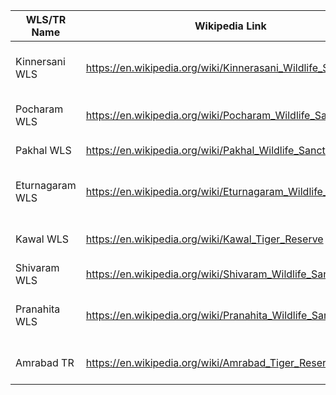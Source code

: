 | WLS/TR Name                          | Wikipedia Link                                              | NGO Name                         | NGO Website                                         |
|--------------------------------------|------------------------------------------------------------|----------------------------------|----------------------------------------------------|
| Kinnersani WLS                       | https://en.wikipedia.org/wiki/Kinnerasani_Wildlife_Sanctuary | Forests and Wildlife Protection Society | https://www.wpsi-india.org/ |
| Pocharam WLS                         | https://en.wikipedia.org/wiki/Pocharam_Wildlife_Sanctuary    | Kalpavriksh                      | https://kalpavriksh.org/wp-content/uploads/2020/10/127-PROTECTED_AREA_UPDATE_127_June_2017.pdf |
| Pakhal WLS                           | https://en.wikipedia.org/wiki/Pakhal_Wildlife_Sanctuary      | Vridhi Foundation                | http://www.vridhifoundation.com/activitie.php?id=4 |
| Eturnagaram WLS                      | https://en.wikipedia.org/wiki/Eturnagaram_Wildlife_Sanctuary | Forests and Wildlife Protection Society | https://www.wpsi-india.org/ |
| Kawal WLS                            | https://en.wikipedia.org/wiki/Kawal_Tiger_Reserve           | Kalpavriksh                      | https://kalpavriksh.org/wp-content/uploads/2020/10/127-PROTECTED_AREA_UPDATE_127_June_2017.pdf |
| Shivaram WLS                         | https://en.wikipedia.org/wiki/Shivaram_Wildlife_Sanctuary    | Vridhi Foundation                | http://www.vridhifoundation.com/activitie.php?id=4 |
| Pranahita WLS                        | https://en.wikipedia.org/wiki/Pranahita_Wildlife_Sanctuary   | Forests and Wildlife Protection Society | https://www.wpsi-india.org/ |
| Amrabad TR                           | https://en.wikipedia.org/wiki/Amrabad_Tiger_Reserve         | Kalpavriksh                      | https://kalpavriksh.org/wp-content/uploads/2020/10/127-PROTECTED_AREA_UPDATE_127_June_2017.pdf |
